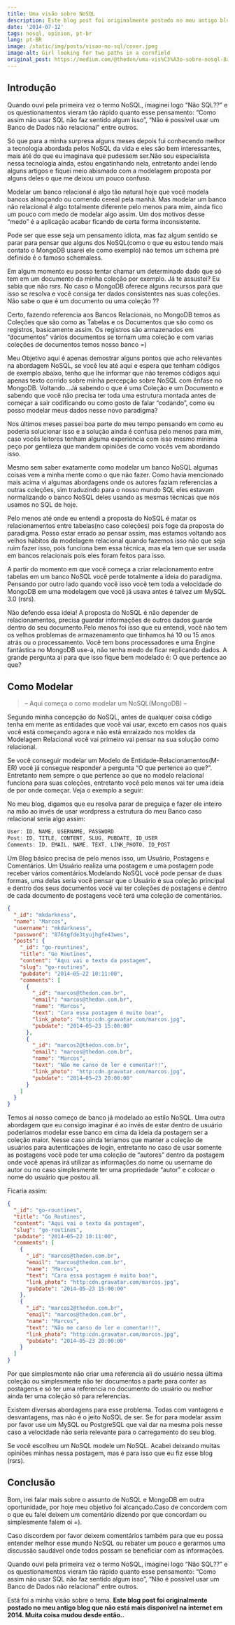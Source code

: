 ```yaml
---
title: Uma visão sobre NoSQL
description: Este blog post foi originalmente postado no meu antigo blog que não está mais disponível na internet em 2014. Muita coisa mudou desde então
date: '2014-07-12'
tags: nosql, opinion, pt-br
lang: pt-BR
image: /static/img/posts/visao-no-sql/cover.jpeg
image-alt: Girl looking for two paths in a cornfield
original_post: https://medium.com/@thedon/uma-vis%C3%A3o-sobre-nosql-8ad02626fb6a
---
```


## Introdução

Quando ouvi pela primeira vez o termo NoSQL, imaginei logo “Não SQL??” e os questionamentos vieram tão rápido quanto esse pensamento: “Como assim não usar SQL não faz sentido algum isso”, “Não é possível usar um Banco de Dados não relacional” entre outros.

Só que para a minha surpresa alguns meses depois fui conhecendo melhor a tecnologia abordada pelos NoSQL da vida e eles são bem interessantes, mais até do que eu imaginava que pudessem ser.Não sou especialista nessa tecnologia ainda, estou engatinhando nela, entretanto andei lendo alguns artigos e fiquei meio abismado com a modelagem proposta por alguns deles o que me deixou um pouco confuso.

Modelar um banco relacional é algo tão natural hoje que você modela bancos almoçando ou comendo cereal pela manhã. Mas modelar um banco não relacional é algo totalmente diferente pelo menos para mim, ainda fico um pouco com medo de modelar algo assim. Um dos motivos desse “medo” é a aplicação acabar ficando de certa forma inconsistente.

Pode ser que esse seja um pensamento idiota, mas faz algum sentido se parar para pensar que alguns dos NoSQL(como o que eu estou tendo mais contato o MongoDB usarei ele como exemplo) não temos um schema pré definido é o famoso schemaless.

Em algum momento eu posso tentar chamar um determinado dado que só tem em um documento da minha coleção por exemplo. Já te assustei? Eu sabia que não rsrs. No caso o MongoDB oferece alguns recursos para que isso se resolva e você consiga ter dados consistentes nas suas coleções. Não sabe o que é um documento ou uma coleção ??

Certo, fazendo referencia aos Bancos Relacionais, no MongoDB temos as Coleções que são como as Tabelas e os Documentos que são como os registros, basicamente assim. Os registros são armazenados em “documentos” vários documentos se tornam uma coleção e com varias coleções de documentos temos nosso banco =)

Meu Objetivo aqui é apenas demostrar alguns pontos que acho relevantes na abordagem NoSQL, se você leu até aqui e espera que tenham códigos de exemplo abaixo, tenho que lhe informar que não teremos códigos aqui apenas texto corrido sobre minha percepção sobre NoSQL com ênfase no MongoDB. Voltando…Já sabendo o que é uma Coleção e um Documento e sabendo que você não precisa ter toda uma estrutura montada antes de começar a sair codificando ou como gosto de falar “codando”, como eu posso modelar meus dados nesse novo paradigma?

Nos últimos meses passei boa parte do meu tempo pensando em como eu poderia solucionar isso e a solução ainda é confusa pelo menos para mim, caso vocês leitores tenham alguma experiencia com isso mesmo minima peço por gentileza que mandem opiniões de como vocês vem abordando isso.

Mesmo sem saber exatamente como modelar um banco NoSQL algumas coisas vem a minha mente como o que não fazer. Como havia mencionado mais acima vi algumas abordagens onde os autores faziam referencias a outras coleções, sim traduzindo para o nosso mundo SQL eles estavam normalizando o banco NoSQL deles usando as mesmas técnicas que nós usamos no SQL de hoje.

Pelo menos até onde eu entendi a proposta do NoSQL é matar os relacionamentos entre tabelas(no caso coleções) pois foge da proposta do paradigma. Posso estar errado ao pensar assim, mas estamos voltando aos velhos hábitos da modelagem relacional quando fazemos isso não que seja ruim fazer isso, pois funciona bem essa técnica, mas ela tem que ser usada em bancos relacionais pois eles foram feitos para isso.

A partir do momento em que você começa a criar relacionamento entre tabelas em um banco NoSQL você perde totalmente a ideia do paradigma. Pensando por outro lado quando você isso você tem toda a velocidade do MongoDB em uma modelagem que você já usava antes é talvez um MySQL 3.0 (rsrs).

Não defendo essa ideia! A proposta do NoSQL é não depender de relacionamentos, precisa guardar informações de outros dados guarde dentro do seu documento.Pelo menos foi isso que eu entendi, você não tem os velhos problemas de armazenamento que tinhamos há 10 ou 15 anos atrás ou o processamento. Você tem bons processadores e uma Engine fantástica no MongoDB use-a, não tenha medo de ficar replicando dados. A grande pergunta ai para que isso fique bem modelado é: O que pertence ao que?

## Como Modelar

> – Aqui começa o como modelar um NoSQL(MongoDB) –

Segundo minha concepção do NoSQL, antes de qualquer coisa código tenha em mente as entidades que você vai usar, exceto em casos nos quais você está começando agora e não está enraizado nos moldes da Modelagem Relacional você vai primeiro vai pensar na sua solução como relacional.

Se você conseguir modelar um Modelo de Entidade-Relacionamentos(M-ER) você já consegue responder a pergunta “O que pertence ao que?”. Entretanto nem sempre o que pertence ao que no modelo relacional funciona para suas coleções, entretanto você pelo menos vai ter uma ideia de por onde começar. Veja o exemplo a seguir:

No meu blog, digamos que eu resolva parar de preguiça e fazer ele inteiro na mão ao invés de usar wordpress a estrutura do meu Banco caso relacional seria algo assim:

```jsx
User: ID, NAME, USERNAME, PASSWORD
Post: ID, TITLE, CONTENT, SLUG, PUBDATE, ID_USER
Comments: ID, EMAIL, NAME, TEXT, LINK_PHOTO, ID_POST
```

Um Blog básico precisa de pelo menos isso, um Usuário, Postagens e Comentários. Um Usuário realiza uma postagem e uma postagem pode receber vários comentários.Modelando NoSQL você pode pensar de duas formas, uma delas seria você pensar que o Usuário é sua coleção principal e dentro dos seus documentos você vai ter coleções de postagens e dentro de cada documento de postagens você terá uma coleção de comentários.

```json
{
  "_id": "mkdarkness",
  "name": "Marcos",
  "username": "mkdarkness",
  "password": "876tgfde3tyujhgfe43wes",
  "posts": {
    "_id": "go-rountines",
    "title": "Go Routines",
    "content": "Aqui vai o texto da postagem",
    "slug": "go-routines",
    "pubdate": "2014–05–22 10:11:00",
    "comments": [
      {
        "_id": "marcos@thedon.com.br",
        "email": "marcos@thedon.com.br",
        "name": "Marcos",
        "text": "Cara essa postagem é muito boa!",
        "link_photo": "http:cdn.gravatar.com/marcos.jpg",
        "pubdate": "2014–05–23 15:00:00"
      },
      {
        "_id": "marcos2@thedon.com.br",
        "email": "marcos@thedon.com.br",
        "name": "Marcos",
        "text": "Não me canso de ler e comentar!!",
        "link_photo": "http:cdn.gravatar.com/marcos.jpg",
        "pubdate": "2014–05–23 20:00:00"
      }
    ]
  }
}
```

Temos ai nosso começo de banco já modelado ao estilo NoSQL. Uma outra abordagem que eu consigo imaginar é ao invés de estar dentro de usuário poderiamos modelar esse banco em cima da ideia da postagem ser a coleção maior. Nesse caso ainda teriamos que manter a coleção de usuários para autenticações de login, entretanto no caso de usar somente as postagens você pode ter uma coleção de “autores” dentro da postagem onde você apenas irá utilizar as informações do nome ou username do autor ou no caso simplesmente ter uma propriedade “autor” e colocar o nome do usuário que postou ali.

Ficaria assim:

```json
{
  "_id": "go-rountines",
  "title": "Go Routines",
  "content": "Aqui vai o texto da postagem",
  "slug": "go-routines",
  "pubdate": "2014–05–22 10:11:00",
  "comments": [
    {
      "_id": "marcos@thedon.com.br",
      "email": "marcos@thedon.com.br",
      "name": "Marcos",
      "text": "Cara essa postagem é muito boa!",
      "link_photo": "http:cdn.gravatar.com/marcos.jpg",
      "pubdate": "2014–05–23 15:00:00"
    },
    {
      "_id": "marcos2@thedon.com.br",
      "email": "marcos@thedon.com.br",
      "name": "Marcos",
      "text": "Não me canso de ler e comentar!!",
      "link_photo": "http:cdn.gravatar.com/marcos.jpg",
      "pubdate": "2014–05–23 20:00:00"
    }
  ]
}
```

Por que simplesmente não criar uma referencia ali do usuário nessa última coleção ou simplesmente não ter documentos a parte para conter as postagens e só ter uma referencia no documento do usuário ou melhor ainda ter uma coleção só para referencias.

Existem diversas abordagens para esse problema. Todas com vantagens e desvantagens, mas não é o jeito NoSQL de ser. Se for para modelar assim por favor use um MySQL ou PostgreSQL que vai dar na mesma pois nesse caso a velocidade não seria relevante para o carregamento do seu blog.

Se você escolheu um NoSQL modele um NoSQL. Acabei deixando muitas opiniões minhas nessa postagem, mas é para isso que eu fiz esse blog (rsrs).

## Conclusão

Bom, irei falar mais sobre o assunto de NoSQL e MongoDB em outra oportunidade, por hoje meu objetivo foi alcançado.Caso de concordem com o que eu falei deixem um comentário dizendo por que concordam ou simplesmente falem oi =).

Caso discordem por favor deixem comentários também para que eu possa entender melhor esse mundo NoSQL ou rebater um pouco e gerarmos uma discussão saudável onde todos possam se beneficiar com as informações.

Quando ouvi pela primeira vez o termo NoSQL, imaginei logo “Não SQL??” e os questionamentos vieram tão rápido quanto esse pensamento: “Como assim não usar SQL não faz sentido algum isso”, “Não é possível usar um Banco de Dados não relacional” entre outros.

Está foi a minha visão sobre o tema. **Este blog post foi originalmente postado no meu antigo blog que não está mais disponível na internet em 2014. Muita coisa mudou desde então..**
